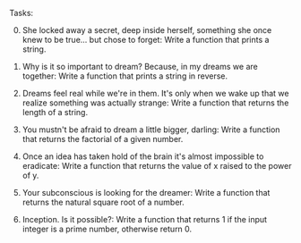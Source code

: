 Tasks:

0. She locked away a secret, deep inside herself, something she once knew to be true... but chose to forget: Write a function that prints a string.

1. Why is it so important to dream? Because, in my dreams we are together: Write a function that prints a string in reverse.

2. Dreams feel real while we're in them. It's only when we wake up that we realize something was actually strange: Write a function that returns the length of a string.

3. You mustn't be afraid to dream a little bigger, darling: Write a function that returns the factorial of a given number.

4. Once an idea has taken hold of the brain it's almost impossible to eradicate: Write a function that returns the value of x raised to the power of y.

5. Your subconscious is looking for the dreamer: Write a function that returns the natural square root of a number.

6. Inception. Is it possible?: Write a function that returns 1 if the input integer is a prime number, otherwise return 0.
